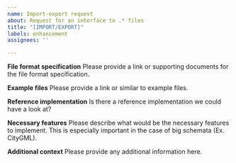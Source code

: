```yaml
---
name: Import-export request
about: Request for an interface to .* files
title: "[IMPORT/EXPORT]"
labels: enhancement
assignees: ''

---
```


**File format specification**
Please provide a link or supporting documents for the file format specification.

**Example files**
Please provide a link or similar to example files.

**Reference implementation**
Is there a reference implementation we could have a look at?

**Necessary features**
Please describe what would be the necessary features to implement. This is especially important in the case of big schemata (Ex. CityGML).

**Additional context**
Please provide any additional information here.
